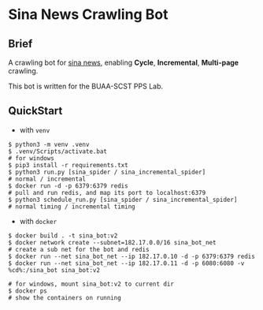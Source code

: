 # Sina News Crawling Bot 

## Brief

A crawling bot for [sina news](https://www.sina.com.cn), enabling **Cycle**, **Incremental**, **Multi-page** crawling. 

This bot is written for the BUAA-SCST PPS Lab.

## QuickStart

- with `venv`

```
$ python3 -m venv .venv
$ .venv/Scripts/activate.bat                                              # for windows
$ pip3 install -r requirements.txt
$ python3 run.py [sina_spider / sina_incremental_spider]                  # normal / incremental
$ docker run -d -p 6379:6379 redis                                        # pull and run redis, and map its port to localhost:6379
$ python3 schedule_run.py [sina_spider / sina_incremental_spider]         # normal timing / incremental timing
```

- with `docker`

```
$ docker build . -t sina_bot:v2
$ docker network create --subnet=182.17.0.0/16 sina_bot_net               # create a sub net for the bot and redis
$ docker run --net sina_bot_net --ip 182.17.0.10 -d -p 6379:6379 redis
$ docker run --net sina_bot_net --ip 182.17.0.11 -d -p 6080:6080 -v %cd%:/sina_bot sina_bot:v2
                                                                          # for windows, mount sina_bot:v2 to current dir
$ docker ps                                                               # show the containers on running
```

